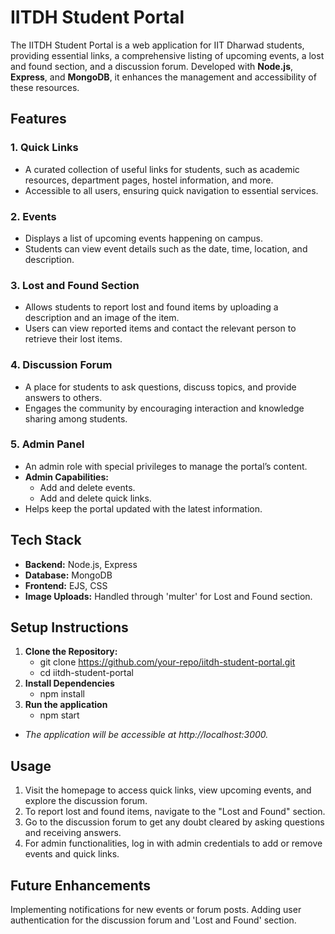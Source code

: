 # IITDH Student Portal

The IITDH Student Portal is a web application for IIT Dharwad students, providing essential links, a comprehensive listing of upcoming events, a lost and found section, and a discussion forum. Developed with **Node.js**, **Express**, and **MongoDB**, it enhances the management and accessibility of these resources.

## Features

### 1. Quick Links
   - A curated collection of useful links for students, such as academic resources, department pages, hostel information, and more.
   - Accessible to all users, ensuring quick navigation to essential services.

### 2. Events
   - Displays a list of upcoming events happening on campus.
   - Students can view event details such as the date, time, location, and description.

### 3. Lost and Found Section
   - Allows students to report lost and found items by uploading a description and an image of the item.
   - Users can view reported items and contact the relevant person to retrieve their lost items.

### 4. Discussion Forum
   - A place for students to ask questions, discuss topics, and provide answers to others.
   - Engages the community by encouraging interaction and knowledge sharing among students.

### 5. Admin Panel
   - An admin role with special privileges to manage the portal’s content.
   - **Admin Capabilities:**
     - Add and delete events.
     - Add and delete quick links.
   - Helps keep the portal updated with the latest information.

## Tech Stack

- **Backend:** Node.js, Express
- **Database:** MongoDB
- **Frontend:** EJS, CSS
- **Image Uploads:** Handled through 'multer' for Lost and Found section.

## Setup Instructions

1. **Clone the Repository:**
   - git clone https://github.com/your-repo/iitdh-student-portal.git
   - cd iitdh-student-portal
2. **Install Dependencies**
   - npm install
3. **Run the application**
   - npm start
- *The application will be accessible at http://localhost:3000.*

## Usage
1. Visit the homepage to access quick links, view upcoming events, and explore the discussion forum.
2. To report lost and found items, navigate to the "Lost and Found" section.
3. Go to the discussion forum to get any doubt cleared by asking questions and receiving answers.
4. For admin functionalities, log in with admin credentials to add or remove events and quick links.

## Future Enhancements
Implementing notifications for new events or forum posts.
Adding user authentication for the discussion forum and 'Lost and Found' section.
